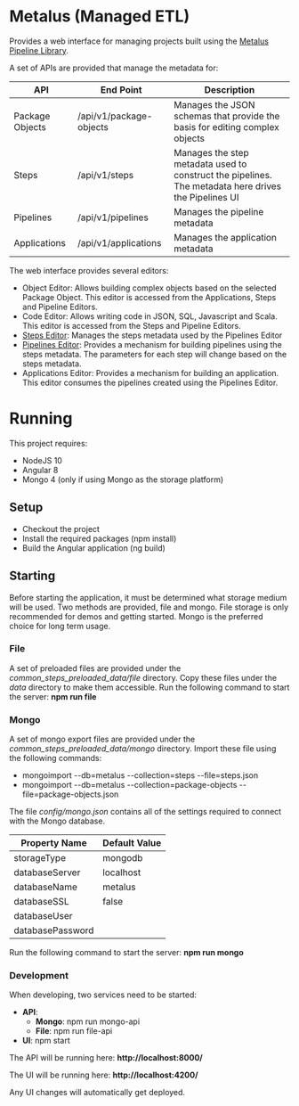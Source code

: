 # Metalus (Managed ETL)
Provides a web interface for managing projects built using the [Metalus Pipeline Library](https://github.com/Acxiom/metalus).

A set of APIs are provided that manage the metadata for:

| API             | End Point               | Description                                                                                          |
|-----------------|-------------------------|------------------------------------------------------------------------------------------------------|
| Package Objects | /api/v1/package-objects | Manages the JSON schemas that provide the basis for editing complex objects                          |
| Steps           | /api/v1/steps           | Manages the step metadata used to construct the pipelines. The metadata here drives the Pipelines UI |
| Pipelines       | /api/v1/pipelines       | Manages the pipeline metadata                                                                        |
| Applications    | /api/v1/applications    | Manages the application metadata  

The web interface provides several editors:

* Object Editor: Allows building complex objects based on the selected Package Object. This editor is accessed from the Applications, Steps and Pipeline Editors.
* Code Editor: Allows writing code in JSON, SQL, Javascript and Scala. This editor is accessed from the Steps and Pipeline Editors.
* [Steps Editor](docs/steps-editor.md): Manages the steps metadata used by the Pipelines Editor
* [Pipelines Editor](docs/pipelines-editor.md): Provides a mechanism for building pipelines using the steps metadata. The parameters for each step will change based on the steps metadata.
* Applications Editor: Provides a mechanism for building an application. This editor consumes the pipelines created using the Pipelines Editor.

# Running
This project requires:
* NodeJS 10
* Angular 8
* Mongo 4 (only if using Mongo as the storage platform)
## Setup
* Checkout the project
* Install the required packages (npm install)
* Build the Angular application (ng build)
## Starting
Before starting the application, it must be determined what storage medium will be used. Two methods are provided, file and mongo. File storage is only recommended
for demos and getting started. Mongo is the preferred choice for long term usage.

### File
A set of preloaded files are provided under the *common_steps_preloaded_data/file* directory. Copy these files under the *data* directory to make them accessible.
Run the following command to start the server: **npm run file**

### Mongo
A set of mongo export files are provided under the *common_steps_preloaded_data/mongo* directory. Import these file using the following commands:

* mongoimport --db=metalus --collection=steps --file=steps.json
* mongoimport --db=metalus --collection=package-objects --file=package-objects.json

The file *config/mongo.json* contains all of the settings required to connect with the Mongo database.

|Property Name   |Default Value|
|----------------|-------------|
|storageType     |mongodb      |
|databaseServer  |localhost    |
|databaseName    |metalus         |
|databaseSSL     |false        |
|databaseUser    |<not set>    |
|databasePassword|<not set>    |

Run the following command to start the server: **npm run mongo**

### Development
When developing, two services need to be started:

* **API**:
    * **Mongo**: npm run mongo-api
    * **File**: npm run file-api
* **UI**: npm start

The API will be running here: **http://localhost:8000/**

The UI will be running here: **http://localhost:4200/**

Any UI changes will automatically get deployed.


